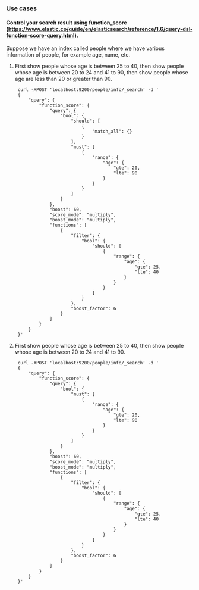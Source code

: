 ### Use cases

#### Control your search result using function_score (https://www.elastic.co/guide/en/elasticsearch/reference/1.6/query-dsl-function-score-query.html).

Suppose we have an index called people where we have various information of people, for example age, name, etc.

1. First show people whose age is between 25 to 40, then show people whose age is between 20 to 24 and 41 to 90, then show people whose age are less than 20 or greater than 90.


		curl -XPOST 'localhost:9200/people/info/_search' -d '
		{
		    "query": {
		        "function_score": {
		            "query": {
		                "bool": {
		                    "should": [
		                        {
		                            "match_all": {}
		                        }
		                    ],
		                    "must": [
		                        {
		                            "range": {
		                                "age": {
		                                    "gte": 20,
		                                    "lte": 90
		                                }
		                            }
		                        }
		                    ]
		                }
		            },
		            "boost": 60,
		            "score_mode": "multiply",
		            "boost_mode": "multiply",
		            "functions": [
		                {
		                    "filter": {
		                        "bool": {
		                            "should": [
		                                {
		                                    "range": {
		                                        "age": {
		                                            "gte": 25,
		                                            "lte": 40
		                                        }
		                                    }
		                                }
		                            ]
		                        }
		                    },
		                    "boost_factor": 6
		                }
		            ]
		        }
		    }
		}'


2. First show people whose age is between 25 to 40, then show people whose age is between 20 to 24 and 41 to 90.


		curl -XPOST 'localhost:9200/people/info/_search' -d '
		{
		    "query": {
		        "function_score": {
		            "query": {
		                "bool": {
		                    "must": [
		                        {
		                            "range": {
		                                "age": {
		                                    "gte": 20,
		                                    "lte": 90
		                                }
		                            }
		                        }
		                    ]
		                }
		            },
		            "boost": 60,
		            "score_mode": "multiply",
		            "boost_mode": "multiply",
		            "functions": [
		                {
		                    "filter": {
		                        "bool": {
		                            "should": [
		                                {
		                                    "range": {
		                                        "age": {
		                                            "gte": 25,
		                                            "lte": 40
		                                        }
		                                    }
		                                }
		                            ]
		                        }
		                    },
		                    "boost_factor": 6
		                }
		            ]
		        }
		    }
		}'

